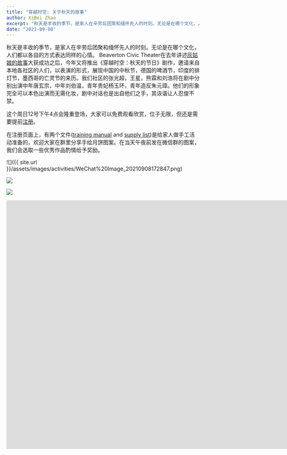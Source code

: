 ```yaml
---
title: "穿越时空: 关于秋天的故事"
author: XiBei Zhao
excerpt: "秋天是丰收的季节，是家人在辛劳后团聚和缅怀先人的时刻。无论是在哪个文化，人们都以各自的方式表达同样的心情。 Beaverton Civic Theater在去年讲述灰姑娘的故事大获成功之后，今年又将推出《穿越时空：秋天的节日》剧作，邀请来自本地各社区的人们，以表演的形式，展现中国的中秋节，德国的啤酒节，印度的排灯节，墨西哥的亡灵节的来历。"
date: "2021-09-08"
---
```


秋天是丰收的季节，是家人在辛劳后团聚和缅怀先人的时刻。无论是在哪个文化，人们都以各自的方式表达同样的心情。 Beaverton Civic Theater在去年讲述[灰姑娘的故事](http://www.beavertoncivictheatre.org/cinderella-project.html)大获成功之后，今年又将推出《穿越时空：秋天的节日》剧作，邀请来自本地各社区的人们，以表演的形式，展现中国的中秋节，德国的啤酒节，印度的排灯节，墨西哥的亡灵节的来历。我们社区的张光超，王星，熊霖和刘浩将在剧中分别出演中年唐玄宗，中年刘伯温，青年贵妃杨玉环，青年造反朱元璋。他们的形象完全可以本色出演而无需化妆，剧中对话也是出自他们之手，其诙谐让人忍俊不禁。

这个周日12号下午4点会隆重登场，大家可以免费观看欣赏，位子无限，但还是需要提前[注册](http://www.beavertoncivictheatre.org/time-travelers-fall-festivals.html)。

在注册页面上，有两个文件([training manual](http://www.beavertoncivictheatre.org/uploads/1/0/4/6/10469435/time_travelers_fall_festival_training_manual.pdf) and [supply list](http://www.beavertoncivictheatre.org/uploads/1/0/4/6/10469435/fall_festivals_mission_supply_list.pdf))是给家人做手工活动准备的，欢迎大家在群里分享手绘月饼图案。在当天午夜前发在微信群的图案，我们会选取一些优秀作品酌情给予奖励。

![]({{ site.url }}/assets/images/activities/WeChat%20Image_20210908172847.png)

![](https://res.cloudinary.com/dhngj18do/image/upload/f_auto,q_auto/v1/images/Wechat%20Image_20210914100054)

![](https://res.cloudinary.com/dhngj18do/image/upload/f_auto,q_auto/v1/images/Wechat%20Image_20210914100120)

<iframe width="1691" height="649" src="https://www.youtube.com/embed/sjZ1dQNJtQI" title="YouTube video player" frameborder="0" allow="accelerometer; autoplay; clipboard-write; encrypted-media; gyroscope; picture-in-picture" allowfullscreen></iframe>
